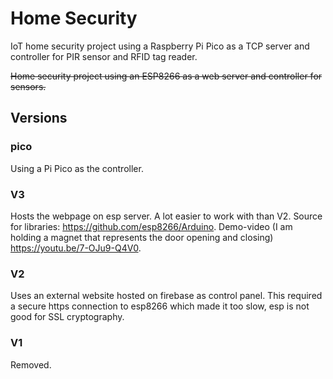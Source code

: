 # Home Security
IoT home security project using a Raspberry Pi Pico as a TCP server and controller for PIR sensor and RFID tag reader.

~~Home security project using an ESP8266 as a web server and controller for sensors.~~

## Versions 

### pico 
Using a Pi Pico as the controller.

### V3
Hosts the webpage on esp server. A lot easier to work with than V2. Source for libraries: https://github.com/esp8266/Arduino. Demo-video (I am holding a magnet that represents the door opening and closing) https://youtu.be/7-OJu9-Q4V0.

### V2 
Uses an external website hosted on firebase as control panel. This required a secure https connection to esp8266 which made it too slow, esp is not good for SSL cryptography. 

### V1 
Removed.